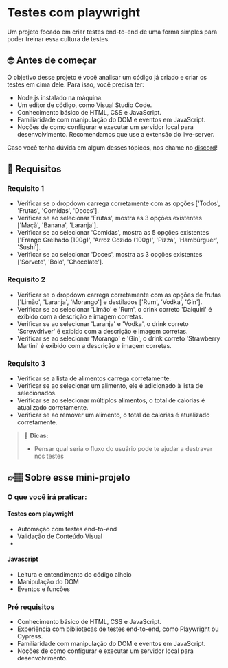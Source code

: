 # Testes com playwright

Um projeto focado em criar testes end-to-end de uma forma simples para poder treinar essa cultura de testes.

## 🤓 Antes de começar

O objetivo desse projeto é você analisar um código já criado e criar os testes em cima dele. Para isso, você precisa ter:

- Node.js instalado na máquina.
- Um editor de código, como Visual Studio Code.
- Conhecimento básico de HTML, CSS e JavaScript.
- Familiaridade com manipulação do DOM e eventos em JavaScript.
- Noções de como configurar e executar um servidor local para desenvolvimento. Recomendamos que use a extensão do live-server.

Caso você tenha dúvida em algum desses tópicos, nos chame no [discord](https://codante.io/#:~:text=PRO-,Entre%20na%20Comunidade,-Junte%2Dse%20%C3%A0)! 


## 🔨 Requisitos

### Requisito 1
- Verificar se o dropdown carrega corretamente com as opções ['Todos', 'Frutas', 'Comidas', 'Doces'].
- Verificar se ao selecionar 'Frutas', mostra as 3 opções existentes ['Maçã', 'Banana', 'Laranja'].
- Verificar se ao selecionar 'Comidas', mostra as 5 opções existentes ['Frango Grelhado (100g)', 'Arroz Cozido (100g)', 'Pizza', 'Hambúrguer', 'Sushi'].
- Verificar se ao selecionar 'Doces', mostra as 3 opções existentes ['Sorvete', 'Bolo', 'Chocolate'].

### Requisito 2
- Verificar se o dropdown carrega corretamente com as opções de frutas ['Limão', 'Laranja', 'Morango'] e destilados ['Rum', 'Vodka', 'Gin'].
- Verificar se ao selecionar 'Limão' e 'Rum', o drink correto 'Daiquiri' é exibido com a descrição e imagem corretas.
- Verificar se ao selecionar 'Laranja' e 'Vodka', o drink correto 'Screwdriver' é exibido com a descrição e imagem corretas.
- Verificar se ao selecionar 'Morango' e 'Gin', o drink correto 'Strawberry Martini' é exibido com a descrição e imagem corretas.

### Requisito 3
- Verificar se a lista de alimentos carrega corretamente.
- Verificar se ao selecionar um alimento, ele é adicionado à lista de selecionados.
- Verificar se ao selecionar múltiplos alimentos, o total de calorias é atualizado corretamente.
- Verificar se ao remover um alimento, o total de calorias é atualizado corretamente.

  
> 👀 **Dicas:**
> - Pensar qual seria o fluxo do usuário pode te ajudar a destravar nos testes


## 👉🏽 Sobre esse mini-projeto

### O que você irá praticar:

#### Testes com playwright

- Automação com testes end-to-end
- Validação de Conteúdo Visual
- 

#### Javascript

- Leitura e entendimento do código alheio
- Manipulação do DOM
- Eventos e funções

### Pré requisitos

- Conhecimento básico de HTML, CSS e JavaScript.
- Experiência com bibliotecas de testes end-to-end, como Playwright ou Cypress.
- Familiaridade com manipulação do DOM e eventos em JavaScript.
- Noções de como configurar e executar um servidor local para desenvolvimento.
